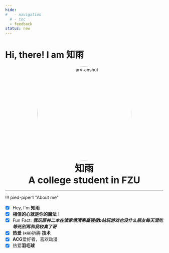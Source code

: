 ```yaml
---
hide:
#   - navigation
  # - toc
  - feedback
status: new
---
```


# Hi, there! I am 知雨

<p style="text-align: center; margin: 0px;" markdown>
  <img src="https://avatars.githubusercontent.com/u/188295088?v=4&size=64" alt="arv-anshul" style="width: 300px; border-radius: 50%;" />
  <!-- <p style="text-align: center; font-size: 30px; margin: 0px;"><strong>知雨</strong></p> -->

<br/>
<p style="text-align: center; font-size: 30px; margin: 0px;"><strong>知雨</strong></p>
  <p style="text-align: center; font-size: 30px; margin: 0px;"><strong>A college student in FZU</strong></p>
</p>

<HR style="FILTER: progid:DXImageTransform.Microsoft.Shadow(color:#608DBD,direction:145,strength:15)" width="100%" color=#608DBD SIZE=1>

!!! pied-piper1 "About me"
- [x] Hey, I'm **知雨**
- [x] **相信的心就是你的魔法！**
- [x] Fun Fact: ***我玩原神二本在读家境清寒高强度b站玩游戏也没什么朋友每天混吃等死别再和我较真了哥***
- [x] **热爱** ~~(xiā)折腾~~ **技术**
- [x] **ACG**爱好者，喜欢动漫
- [x] 热爱**羽毛球**